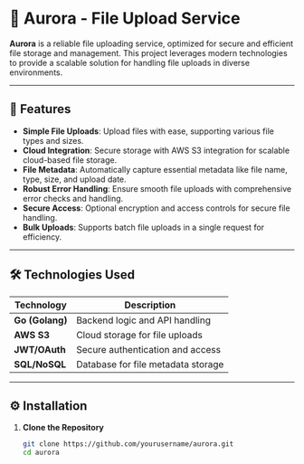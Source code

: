 # 🌌 Aurora - File Upload Service

**Aurora** is a reliable file uploading service, optimized for secure and efficient file storage and management. This project leverages modern technologies to provide a scalable solution for handling file uploads in diverse environments.

---

## 🚀 Features

- **Simple File Uploads**: Upload files with ease, supporting various file types and sizes.
- **Cloud Integration**: Secure storage with AWS S3 integration for scalable cloud-based file storage.
- **File Metadata**: Automatically capture essential metadata like file name, type, size, and upload date.
- **Robust Error Handling**: Ensure smooth file uploads with comprehensive error checks and handling.
- **Secure Access**: Optional encryption and access controls for secure file handling.
- **Bulk Uploads**: Supports batch file uploads in a single request for efficiency.

---

## 🛠️ Technologies Used

| Technology       | Description                           |
|------------------|---------------------------------------|
| **Go (Golang)**  | Backend logic and API handling       |
| **AWS S3**       | Cloud storage for file uploads       |
| **JWT/OAuth**    | Secure authentication and access     |
| **SQL/NoSQL**    | Database for file metadata storage   |

---

## ⚙️ Installation

1. **Clone the Repository**
   ```bash
   git clone https://github.com/yourusername/aurora.git
   cd aurora
